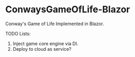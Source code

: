 # ConwaysGameOfLife-Blazor
Conway's Game of Life Implemented in Blazor.

TODO Lists:
1. Inject game core engine via DI.
2. Deploy to cloud as service?

